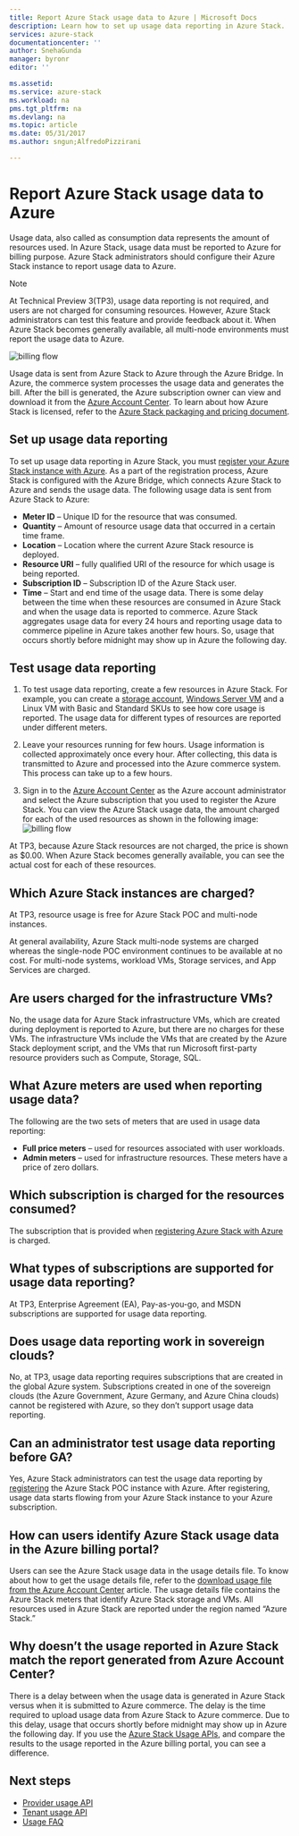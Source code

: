 ```yaml
---
title: Report Azure Stack usage data to Azure | Microsoft Docs
description: Learn how to set up usage data reporting in Azure Stack.
services: azure-stack
documentationcenter: ''
author: SnehaGunda
manager: byronr
editor: ''

ms.assetid:
ms.service: azure-stack
ms.workload: na
pms.tgt_pltfrm: na
ms.devlang: na
ms.topic: article
ms.date: 05/31/2017
ms.author: sngun;AlfredoPizzirani

---
```


# Report Azure Stack usage data to Azure 

Usage data, also called as consumption data represents the amount of resources used. In Azure Stack, usage data must be reported to Azure for billing purpose. Azure Stack administrators should configure their Azure Stack instance to report usage data to Azure.

> [!NOTE]
> At Technical Preview 3(TP3), usage data reporting is not required, and users are not charged for consuming resources. However, Azure Stack
> administrators can test this feature and provide feedback about it. When Azure Stack becomes generally available, all multi-node environments must
> report the usage data to Azure. 

![billing flow](media/azure-stack-usage-reporting/billing-flow.png)

Usage data is sent from Azure Stack to Azure through the Azure Bridge. In Azure, the commerce system processes the usage data and generates the bill. After the bill is generated, the Azure subscription owner can view and download it from the [Azure Account Center](https://account.windowsazure.com/Subscriptions). To learn about how Azure Stack is licensed, refer to the [Azure Stack packaging and pricing document](https://go.microsoft.com/fwlink/?LinkId=842847&clcid=0x409).

## Set up usage data reporting

To set up usage data reporting in Azure Stack, you must [register your Azure Stack instance with Azure](azure-stack-register.md). As a part of the registration process, Azure Stack is configured with the Azure Bridge, which connects Azure Stack to Azure and sends the usage data. The following usage data is sent from Azure Stack to Azure:

* **Meter ID** – Unique ID for the resource that was consumed.
* **Quantity** – Amount of resource usage data that occurred in a certain time frame.
* **Location** – Location where the current Azure Stack resource is deployed.
* **Resource URI** – fully qualified URI of the resource for which usage is being reported. 
* **Subscription ID** – Subscription ID of the Azure Stack user.
* **Time** – Start and end time of the usage data. There is some delay between the time when these resources are consumed in Azure Stack and when the usage data is reported to commerce. Azure Stack aggregates usage data for every 24 hours and reporting usage data to commerce pipeline in Azure takes another few hours. So, usage that occurs shortly before midnight may show up in Azure the following day.

## Test usage data reporting 

1. To test usage data reporting, create a few resources in Azure Stack. For example, you can create a [storage account](azure-stack-provision-storage-account.md), [Windows Server VM](azure-stack-provision-vm.md) and a Linux VM with Basic and Standard SKUs to see how core usage is reported. The usage data for different types of resources are reported under different meters.  

2. Leave your resources running for few hours. Usage information is collected approximately once every hour. After collecting, this data is transmitted to Azure and processed into the Azure commerce system. This process can take up to a few hours.  

3. Sign in to the [Azure Account Center](https://account.windowsazure.com/Subscriptions) as the Azure account administrator and select the Azure subscription that you used to register the Azure Stack. You can view the Azure Stack usage data, the amount charged for each of the used resources as shown in the following image:  
   ![billing flow](media/azure-stack-usage-reporting/pricng-details.png)

At TP3, because Azure Stack resources are not charged, the price is shown as $0.00. When Azure Stack becomes generally available, you can see the actual cost for each of these resources. 

## Which Azure Stack instances are charged?
At TP3, resource usage is free for Azure Stack POC and multi-node instances. 

At general availability, Azure Stack multi-node systems are charged whereas the single-node POC environment continues to be available at no cost. For multi-node systems, workload VMs, Storage services, and App Services are charged. 

## Are users charged for the infrastructure VMs?
No, the usage data for Azure Stack infrastructure VMs, which are created during deployment is reported to Azure, but there are no charges for these VMs. The infrastructure VMs include the VMs that are created by the Azure Stack deployment script, and the VMs that run Microsoft first-party resource providers such as Compute, Storage, SQL.

## What Azure meters are used when reporting usage data?
The following are the two sets of meters that are used in usage data reporting:  

* **Full price meters** – used for resources associated with user workloads.  
* **Admin meters** – used for infrastructure resources. These meters have a price of zero dollars.

## Which subscription is charged for the resources consumed?
The subscription that is provided when [registering Azure Stack with Azure](azure-stack-register.md) is charged.

## What types of subscriptions are supported for usage data reporting?
At TP3, Enterprise Agreement (EA), Pay-as-you-go, and MSDN subscriptions are supported for usage data reporting. 

## Does usage data reporting work in sovereign clouds?
No, at TP3, usage data reporting requires subscriptions that are created in the global Azure system. Subscriptions created in one of the sovereign clouds (the Azure Government, Azure Germany, and Azure China clouds) cannot be registered with Azure, so they don’t support usage data reporting. 

## Can an administrator test usage data reporting before GA?
Yes, Azure Stack administrators can test the usage data reporting by [registering](azure-stack-register.md) the Azure Stack POC instance with Azure. After registering, usage data starts flowing from your Azure Stack instance to your Azure subscription. 

## How can users identify Azure Stack usage data in the Azure billing portal?
Users can see the Azure Stack usage data in the usage details file. To know about how to get the usage details file, refer to the [download usage file from the Azure Account Center](../billing/billing-download-azure-invoice-daily-usage-date.md#download-usage-from-the-account-center-csv) article. The usage details file contains the Azure Stack meters that identify Azure Stack storage and VMs. All resources used in Azure Stack are reported under the region named “Azure Stack.”

## Why doesn’t the usage reported in Azure Stack match the report generated from Azure Account Center?
There is a delay between when the usage data is generated in Azure Stack versus when it is submitted to Azure commerce. The delay is the time required to upload usage data from Azure Stack to Azure commerce. Due to this delay, usage that occurs shortly before midnight may show up in Azure the following day. If you use the [Azure Stack Usage APIs](azure-stack-provider-resource-api.md), and compare the results to the usage reported in the Azure billing portal, you can see a difference.

## Next steps

* [Provider usage API](azure-stack-provider-resource-api.md)  
* [Tenant usage API](azure-stack-tenant-resource-usage-api.md)
* [Usage FAQ](azure-stack-usage-related-faq.md)